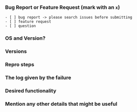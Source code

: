<!--
Thank you for contributing! Please fill out the pull request form below.
-->

### Bug Report or Feature Request (mark with an `x`)

```
- [ ] bug report -> please search issues before submitting
- [ ] feature request
- [ ] question
```

### OS and Version?

<!-- 
Windows 7, 8 or 10. Linux (which distribution).macOS(Yosemite ? El Capitan? Sierra ?)
-->

### Versions

<!--
Output from: `ng --version`, in case you are using Angular CLI.
Otherwise, output from: `node --version` , `npm --version` and Angular version.
-->

### Repro steps

<!--
Simple steps to reproduce this bug.
Please include: commands run, packages added, related code changes.
A link to a sample repo would help too. Use https://stackblitz.com/edit/ngx-autosize if possible
-->

### The log given by the failure

<!-- Normally this include a stack trace and some more information. -->

### Desired functionality

<!--
What would like to see implemented?
What is the usecase?
-->

### Mention any other details that might be useful

<!-- Please include a link to the repo if this is related to an OSS project. -->
